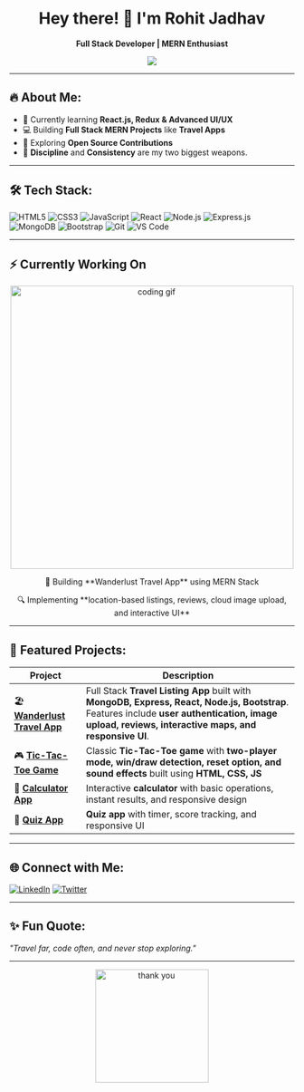 <h1 align="center">
  Hey there! 👋 I'm Rohit Jadhav
</h1>

<p align="center">
  <b>Full Stack Developer | MERN Enthusiast </b>
</p>

<p align="center">
  <img src="https://readme-typing-svg.herokuapp.com?font=Fira+Code&weight=500&size=22&pause=1000&color=F70000&center=true&width=500&lines=Welcome+to+my+GitHub!;I+build+cool+web+apps;Exploring+MERN+Stack;Always+learning+new+things!">
</p>

---

## 🔥 About Me:
- 🌱 Currently learning **React.js, Redux & Advanced UI/UX**
- 💻 Building **Full Stack MERN Projects** like **Travel Apps**
- 🧠 Exploring **Open Source Contributions**
- 💪 **Discipline** and **Consistency** are my two biggest weapons.

---

## 🛠 Tech Stack:
![HTML5](https://img.shields.io/badge/HTML5-E34F26?style=for-the-badge&logo=html5&logoColor=white)
![CSS3](https://img.shields.io/badge/CSS3-1572B6?style=for-the-badge&logo=css3&logoColor=white)
![JavaScript](https://img.shields.io/badge/JavaScript-F7DF1E?style=for-the-badge&logo=javascript&logoColor=black)
![React](https://img.shields.io/badge/React-20232A?style=for-the-badge&logo=react&logoColor=61DAFB)
![Node.js](https://img.shields.io/badge/Node.js-43853D?style=for-the-badge&logo=node.js&logoColor=white)
![Express.js](https://img.shields.io/badge/Express.js-000000?style=for-the-badge&logo=express&logoColor=white)
![MongoDB](https://img.shields.io/badge/MongoDB-47A248?style=for-the-badge&logo=mongodb&logoColor=white)
![Bootstrap](https://img.shields.io/badge/Bootstrap-7952B3?style=for-the-badge&logo=bootstrap&logoColor=white)
![Git](https://img.shields.io/badge/Git-F05032?style=for-the-badge&logo=git&logoColor=white)
![VS Code](https://img.shields.io/badge/VS_Code-007ACC?style=for-the-badge&logo=visual-studio-code&logoColor=white)

---

## ⚡ Currently Working On
<p align="center">
  <img src="https://media.giphy.com/media/qgQUggAC3Pfv687qPC/giphy.gif" width="500" alt="coding gif">
</p>

<p align="center">
  🚀 Building **Wanderlust Travel App** using MERN Stack  
</p>
<p align="center">
  🔍 Implementing **location-based listings, reviews, cloud image upload, and interactive UI**
</p>

---


## 🚀 Featured Projects:
| Project | Description |
|---------|-------------|
| 🏖️ **[Wanderlust Travel App](https://wanderlust-travel-app-bhl9.onrender.com/listings)** | Full Stack **Travel Listing App** built with **MongoDB, Express, React, Node.js, Bootstrap**. Features include **user authentication, image upload, reviews, interactive maps, and responsive UI**. |
| 🎮 **[Tic-Tac-Toe Game](https://github.com/rohitbjadhav03/Tic-Tac-Toe-Game)** | Classic **Tic-Tac-Toe game** with **two-player mode, win/draw detection, reset option, and sound effects** built using **HTML, CSS, JS** |
| 🧮 **[Calculator App](https://github.com/rohitbjadhav03/Calculator-App)** | Interactive **calculator** with basic operations, instant results, and responsive design |
| 📝 **[Quiz App](https://github.com/rohitbjadhav03/quiz-app)** | **Quiz app** with timer, score tracking, and responsive UI |

---

## 🌐 Connect with Me:
[![LinkedIn](https://img.shields.io/badge/LinkedIn-0A66C2?style=for-the-badge&logo=linkedin&logoColor=white)](https://www.linkedin.com/in/rohitbjadhav03/)
[![Twitter](https://img.shields.io/badge/Twitter-1DA1F2?style=for-the-badge&logo=twitter&logoColor=white)](https://x.com/rohitbjadhav03)

---

## ✨ Fun Quote:
*"Travel far, code often, and never stop exploring."*

---

<p align="center">
  <img src="https://media.giphy.com/media/jRf5fsn8G6YaogAWxn/giphy.gif" width="200" alt="thank you">
</p>
